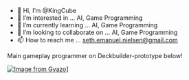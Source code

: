 - 👋 Hi, I’m @KingCube
- 👀 I’m interested in ... AI, Game Programming
- 🌱 I’m currently learning ... AI, Game Programming 
- 💞️ I’m looking to collaborate on ... AI, Game Programming
- 📫 How to reach me ... seth.emanuel.nielsen@gmail.com

Main gameplay programmer on Deckbuilder-prototype below!

[![Image from Gyazo](https://i.gyazo.com/22eb1c4b32d84c0cf82a0dbb68fb3bf0.gif)](https://gyazo.com/22eb1c4b32d84c0cf82a0dbb68fb3bf0)]

<!---
KingCube/KingCube is a ✨ special ✨ repository because its `README.md` (this file) appears on your GitHub profile.
You can click the Preview link to take a look at your changes.
--->
